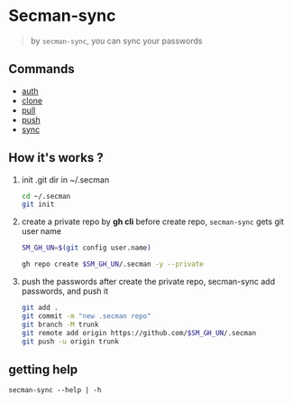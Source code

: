 # Secman-sync

> by `secman-sync`, you can sync your passwords

## Commands

- [auth](./auth)
- [clone](./clone)
- [pull](./pull)
- [push](./push)
- [sync](./sync)

## How it's works ?

1. init .git dir in ~/.secman

    ```sh
    cd ~/.secman
    git init
    ```

2. create a private repo by **gh cli**
    before create repo, `secman-sync` gets git user name

    ```sh
    SM_GH_UN=$(git config user.name)
    ```

    ```sh
    gh repo create $SM_GH_UN/.secman -y --private
    ```

3. push the passwords
    after create the private repo, secman-sync add passwords, and push it

    ```sh
    git add .
    git commit -m "new .secman repo"
    git branch -M trunk
    git remote add origin https://github.com/$SM_GH_UN/.secman
    git push -u origin trunk
    ```

## getting help

```code
secman-sync --help | -h
```
